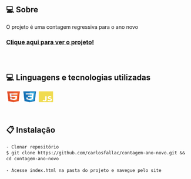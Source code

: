 ## 💻 Sobre

O projeto é uma contagem regressiva para o ano novo
<br>
<h3 align="left"><a href="https://contagem-ano-novo-carlosfallac.vercel.app/" target="_blank" rel="noopener noreferrer">Clique aqui para ver o projeto!</a><h3>
<br>



## 💻 Linguagens e tecnologias utilizadas
<p align="left"> 
<img align="center" alt="Carlos-HTML" height="30" width="40" src="https://raw.githubusercontent.com/devicons/devicon/master/icons/html5/html5-original.svg">
<img align="center" alt="Carlos-CSS" height="30" width="40" src="https://raw.githubusercontent.com/devicons/devicon/master/icons/css3/css3-original.svg">
<img align="center" alt="Carlos-Js" height="30" width="40" src="https://raw.githubusercontent.com/devicons/devicon/master/icons/javascript/javascript-plain.svg">
</p>
<br>


## 📋 Instalação

    - Clonar repositório
    $ git clone https://github.com/carlosfallac/contagem-ano-novo.git && cd contagem-ano-novo

    - Acesse index.html na pasta do projeto e navegue pelo site

